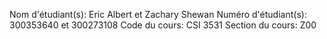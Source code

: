 Nom d'étudiant(s): Eric Albert et Zachary Shewan
Numéro d'étudiant(s): 300353640 et 300273108
Code du cours: CSI 3531
Section du cours: Z00
